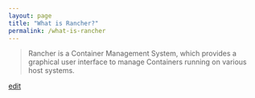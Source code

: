 ```yaml
---
layout: page
title: "What is Rancher?"
permalink: /what-is-rancher
---
```


> Rancher is a Container Management System, which provides a graphical user interface to manage Containers running on various host systems.

<p class="edit-term"><a href="https://github.com/and-digital/tech-definitions/blog/master/definitions/infrastructure/rancher.md">edit</a></p>
